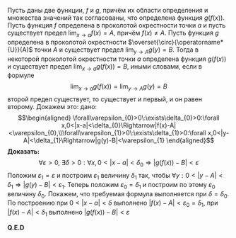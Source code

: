 Пусть даны две функции, $f$ и $g$, причём их области определения и множества значений так согласованы, что определена функция $g(f(x)).$ Пусть функция $f$ определена в проколотой окрестности точки $a$ и пусть существует предел $\lim_{x\to a}f(x)=A$, причём $f(x)\neq A.$ Пусть функция $g$ определена в проколотой окрестности $\overset{\circ}{\operatorname*{U}}(A)$ точки $A$ и существует предел $\lim_{y\to A}g(y)=B.$ Тогда в некоторой проколотой окрестности точки $a$ определена функция $g(f(x))$ и существует предел $\lim_{x\to a}g(f(x))=B$, иными словами, если в формуле
$$\lim_{x\to a}g(f(x))=\lim_{y\to A}g(y)=B$$
второй предел существует, то существует и первый, и он равен второму. Докажем это: дано:$$\begin{aligned} \forall\varepsilon_{0}>0\:\exists\delta_{0}>0:\forall x,0<|x-a|<\delta_{0}\Rightarrow|f(x)-A|<\varepsilon_{0},\\\forall\varepsilon_{1}>0\:\exists\delta_{1}>0:\forall x,0<|y-A|<\delta_{1}\Rightarrow|g(y)-B|<\varepsilon_{1}
\end{aligned}$$
**Доказать:** $$\forall \varepsilon > 0,\ \exists \delta > 0: \forall x, 0< \left | x- a\right | < \delta _{0}\Rightarrow \left | g( f( x) ) - B\right | < \varepsilon$$
Положим $\varepsilon _1= \varepsilon$ и построим $\varepsilon _1$ величину $\delta_1$ так, чтобы $\forall y:0<|y-A|<\delta_1\Rightarrow|g(y)-B|<\varepsilon_1.$ Теперь положим $\varepsilon_0=\delta_1$ и построим по этому $\varepsilon_0$ величину $\delta_0.$ Покажем, что требуемая формула выполняется при $\delta=\delta_0.$ По построению при $0<|x-a|<\delta$ выполнено $|f(x)-A|<\varepsilon_0=\delta_1$, при $|f(x)-A|<\delta_1$ выполнено $|g(f(x))-B|<\varepsilon$


**Q.E.D**
